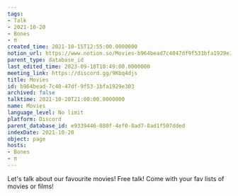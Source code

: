 ```yaml
---
tags:
- Talk
- 2021-10-20
- Bones
- π
created_time: 2021-10-15T12:55:00.0000000
notion_url: https://www.notion.so/Movies-b964bead7c4047df9f531bfa1929e303
parent_type: database_id
last_edited_time: 2023-09-18T10:49:00.0000000
meeting_link: https://discord.gg/9Kbq4djs
title: Movies
id: b964bead-7c40-47df-9f53-1bfa1929e303
archived: false
talktime: 2021-10-20T21:00:00.0000000
name: Movies
language_level: No limit
platform: Discord
parent_database_id: e9339446-880f-4ef0-8ad7-8ad1f507dded
indexDate: 2021-10-20
object: page
hosts:
- Bones
- π
---
```


Let's talk about our favourite movies!
Free talk! Come with your fav lists of movies or films!


